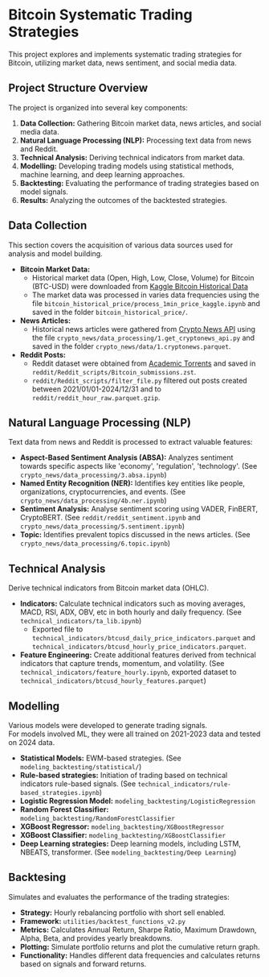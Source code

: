 # Bitcoin Systematic Trading Strategies

This project explores and implements systematic trading strategies for Bitcoin, utilizing market data, news sentiment, and social media data.

## Project Structure Overview

The project is organized into several key components:

1. **Data Collection:** Gathering Bitcoin market data, news articles, and social media data.
2. **Natural Language Processing (NLP):** Processing text data from news and Reddit.
3. **Technical Analysis:** Deriving technical indicators from market data.
4. **Modelling:** Developing trading models using statistical methods, machine learning, and deep learning approaches.
5. **Backtesting:** Evaluating the performance of trading strategies based on model signals.
6. **Results:** Analyzing the outcomes of the backtested strategies.

## Data Collection

This section covers the acquisition of various data sources used for analysis and model building.

* **Bitcoin Market Data:**
  * Historical market data (Open, High, Low, Close, Volume) for Bitcoin (BTC-USD) were downloaded from [Kaggle Bitcoin Historical Data](https://www.kaggle.com/datasets/mczielinski/bitcoin-historical-data)
  * The market data was processed in varies data frequencies using the file `bitcoin_historical_price/process_1min_price_kaggle.ipynb` and saved in the folder `bitcoin_historical_price/`.
* **News Articles:**
  * Historical news articles were gathered from [Crypto News API](https://cryptonews-api.com/) using the file `crypto_news/data_processing/1.get_cryptonews_api.py` and saved in the folder `crypto_news/data/1.cryptonews.parquet`.
* **Reddit Posts:**
  * Reddit dataset were obtained from [Academic Torrents](https://academictorrents.com/details/1614740ac8c94505e4ecb9d88be8bed7b6afddd4) and saved in `reddit/Reddit_scripts/Bitcoin_submissions.zst`.
  * `reddit/Reddit_scripts/filter_file.py` filtered out posts created between 2021/01/01-2024/12/31 and to `reddit/reddit_hour_raw.parquet.gzip`.

## Natural Language Processing (NLP)

Text data from news and Reddit is processed to extract valuable features:

* **Aspect-Based Sentiment Analysis (ABSA):** Analyzes sentiment towards specific aspects like 'economy', 'regulation', 'technology'. (See `crypto_news/data_processing/3.absa.ipynb`)
* **Named Entity Recognition (NER):** Identifies key entities like people, organizations, cryptocurrencies, and events. (See `crypto_news/data_processing/4b.ner.ipynb`)
* **Sentiment Analysis:** Analyse sentiment scoring using VADER, FinBERT, CryptoBERT. (See `reddit/reddit_sentiment.ipynb` and `crypto_news/data_processing/5.sentiment.ipynb`)
* **Topic:** Identifies prevalent topics discussed in the news articles. (See `crypto_news/data_processing/6.topic.ipynb`)

## Technical Analysis

Derive technical indicators from Bitcoin market data (OHLC).

* **Indicators:** Calculate technical indicators such as moving averages, MACD, RSI, ADX, OBV, etc in both hourly and daily frequency. (See `technical_indicators/ta_lib.ipynb`)
  * Exported file to `technical_indicators/btcusd_daily_price_indicators.parquet` and `technical_indicators/btcusd_hourly_price_indicators.parquet`.
* **Feature Engineering:** Create additional features derived from technical indicators that capture trends, momentum, and volatility. (See `technical_indicators/feature_hourly.ipynb`, exported dataset to `technical_indicators/btcusd_hourly_features.parquet`)
  
## Modelling

Various models were developed to generate trading signals.  
For models involved ML, they were all trained on 2021-2023 data and tested on 2024 data.

* **Statistical Models:** EWM-based strategies. (See `modeling_backtesting/statistical/`)
* **Rule-based strategies:** Initiation of trading based on technical indicators rule-based signals. (See `technical_indicators/rule-based_strategies.ipynb`)
* **Logistic Regression Model:** `modeling_backtesting/LogisticRegression`
* **Random Forest Classifier:** `modeling_backtesting/RandomForestClassifier`
* **XGBoost Regressor:** `modeling_backtesting/XGBoostRegressor`
* **XGBoost Classifier:** `modeling_backtesting/XGBoostClassifier`
* **Deep Learning strategies:** Deep learning models, including LSTM, NBEATS, transformer. (See `modeling_backtesting/Deep Learning`)

## Backtesing

Simulates and evaluates the performance of the trading strategies:

* **Strategy:** Hourly rebalancing portfolio with short sell enabled.
* **Framework:** `utilities/backtest_functions_v2.py`
* **Metrics:** Calculates Annual Return, Sharpe Ratio, Maximum Drawdown, Alpha, Beta, and provides yearly breakdowns.
* **Plotting:** Simulate portfolio returns and plot the cumulative return graph.
* **Functionality:** Handles different data frequencies and calculates returns based on signals and forward returns.


